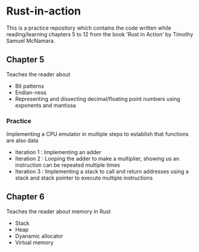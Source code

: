 # Rust-in-action
This is a practice repository which contains the code written while reading/learning chapters 5 to 12 from the book 'Rust in Action' by Timothy Samuel McNamara.

## Chapter 5
Teaches the reader about 
- Bit patterns
- Endian-ness
- Representing and dissecting decimal/floating point numbers using exponents and mantissa

### Practice 
Implementing a CPU emulator in multiple steps to establish that functions are also data
- Iteration 1 : Implementing an adder
- Iteration 2 : Looping the adder to make a multiplier, showing us an instruction can be repeated multiple times
- Iteration 3 : Implementing a stack to call and return addresses using a stack and stack pointer to execute multiple instructions

## Chapter 6
Teaches the reader about memory in Rust
- Stack
- Heap
- Dyanamic allocator
- Virtual memory
